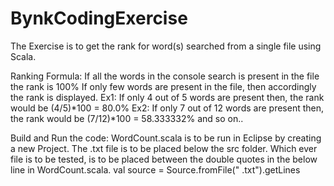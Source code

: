 # BynkCodingExercise

The Exercise  is to get the rank for word(s) searched from a single file using Scala.

Ranking Formula:
If all the words in the console search is present in the file the rank is 100%
If only few words are present in the file, then accordingly the rank is displayed.
Ex1: If only 4 out of 5 words are present then, the rank would be (4/5)*100 = 80.0%
Ex2: If only 7 out of 12 words are present then, the rank would be (7/12)*100 = 58.333332% 
and so on..

Build and Run the code:
WordCount.scala is to be run in Eclipse by creating a new Project.
The .txt file is to be placed below the src folder.
Which ever file is to be tested, is to be placed between the double quotes in the below line in WordCount.scala.
    val source = Source.fromFile(" .txt").getLines
